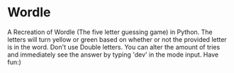 # Wordle
A Recreation of Wordle (The five letter guessing game) in Python. The letters will turn yellow or green based on whether or not the provided letter is in the word.
 Don't use Double letters.
 You can alter the amount of tries and immediately see the answer by typing 'dev' in the mode input.
 Have fun:)
